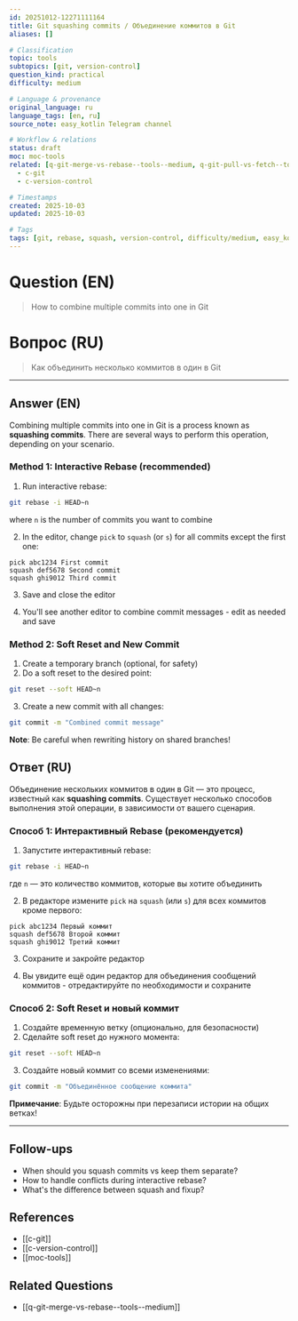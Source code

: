 ```yaml
---
id: 20251012-12271111164
title: Git squashing commits / Объединение коммитов в Git
aliases: []

# Classification
topic: tools
subtopics: [git, version-control]
question_kind: practical
difficulty: medium

# Language & provenance
original_language: ru
language_tags: [en, ru]
source_note: easy_kotlin Telegram channel

# Workflow & relations
status: draft
moc: moc-tools
related: [q-git-merge-vs-rebase--tools--medium, q-git-pull-vs-fetch--tools--easy]
  - c-git
  - c-version-control

# Timestamps
created: 2025-10-03
updated: 2025-10-03

# Tags
tags: [git, rebase, squash, version-control, difficulty/medium, easy_kotlin, lang/ru, tools]
---
```

# Question (EN)
> How to combine multiple commits into one in Git
# Вопрос (RU)
> Как объединить несколько коммитов в один в Git

---

## Answer (EN)

Combining multiple commits into one in Git is a process known as **squashing commits**. There are several ways to perform this operation, depending on your scenario.

### Method 1: Interactive Rebase (recommended)

1. Run interactive rebase:
```bash
git rebase -i HEAD~n
```
where `n` is the number of commits you want to combine

2. In the editor, change `pick` to `squash` (or `s`) for all commits except the first one:
```
pick abc1234 First commit
squash def5678 Second commit
squash ghi9012 Third commit
```

3. Save and close the editor

4. You'll see another editor to combine commit messages - edit as needed and save

### Method 2: Soft Reset and New Commit

1. Create a temporary branch (optional, for safety)
2. Do a soft reset to the desired point:
```bash
git reset --soft HEAD~n
```
3. Create a new commit with all changes:
```bash
git commit -m "Combined commit message"
```

**Note**: Be careful when rewriting history on shared branches!

## Ответ (RU)

Объединение нескольких коммитов в один в Git — это процесс, известный как **squashing commits**. Существует несколько способов выполнения этой операции, в зависимости от вашего сценария.

### Способ 1: Интерактивный Rebase (рекомендуется)

1. Запустите интерактивный rebase:
```bash
git rebase -i HEAD~n
```
где `n` — это количество коммитов, которые вы хотите объединить

2. В редакторе измените `pick` на `squash` (или `s`) для всех коммитов кроме первого:
```
pick abc1234 Первый коммит
squash def5678 Второй коммит
squash ghi9012 Третий коммит
```

3. Сохраните и закройте редактор

4. Вы увидите ещё один редактор для объединения сообщений коммитов - отредактируйте по необходимости и сохраните

### Способ 2: Soft Reset и новый коммит

1. Создайте временную ветку (опционально, для безопасности)
2. Сделайте soft reset до нужного момента:
```bash
git reset --soft HEAD~n
```
3. Создайте новый коммит со всеми изменениями:
```bash
git commit -m "Объединённое сообщение коммита"
```

**Примечание**: Будьте осторожны при перезаписи истории на общих ветках!

---

## Follow-ups
- When should you squash commits vs keep them separate?
- How to handle conflicts during interactive rebase?
- What's the difference between squash and fixup?

## References
- [[c-git]]
- [[c-version-control]]
- [[moc-tools]]

## Related Questions
- [[q-git-merge-vs-rebase--tools--medium]]
